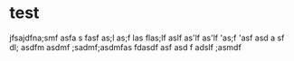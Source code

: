 # test
jfsajdfna;smf asfa s
fasf as;l
 as;f las
  flas;lf
  aslf 
  as'lf
   as'lf 
   'as;f
   'asf
   asd a
   sf dl;
   asdfm 
   asdmf ;sadmf;asdmfas
   fdasdf
   asf
   asd
   f adslf
   ;asmdf
